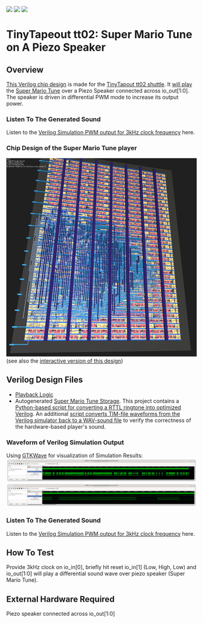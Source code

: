 ![](../../workflows/gds/badge.svg) ![](../../workflows/docs/badge.svg) ![](../../workflows/test/badge.svg)

# TinyTapeout tt02: Super Mario Tune on A Piezo Speaker #

## Overview ##
[This Verilog chip design](https://meriac.github.io/tt02-play-tune/) is
made for the [TinyTapout tt02 shuttle](https://tinytapeout.com/).
It [will play](src/player.v#L38) the [Super Mario Tune](src/tune.v#L42-L45)
over a Piezo Speaker connected across io_out[1:0]. The speaker is driven
in differential PWM mode to increase its output power.

### Listen To The Generated Sound ###
Listen to the [Verilog Simulation PWM output for 3kHz clock frequency](https://github.com/meriac/tt02-play-tune/releases/download/v0.3/tune-modulation-verilog-simulated.wav) here.

### Chip Design of the Super Mario Tune player ###
![Chip Design of the Super Mario Tune player](img/chip-design.png)
(see also the [interactive version of this design](https://meriac.github.io/tt02-play-tune/))

## Verilog Design Files ##
- [Playback Logic](src/player.v#L38)
- Autogenerated [Super Mario Tune Storage](src/tune.v#L42-L45). This
  project contains a [Python-based script for converting a RTTL ringtone into optimized Verilog](generator/generate.py#L38).
  An additional [script converts TIM-file waveforms from the Verilog simulator back to a WAV-sound file](generator/tim2wav-test.py#L38)
  to verify the correctness of the hardware-based player's sound.

### Waveform of Verilog Simulation Output ###
Using [GTKWave](https://gtkwave.sourceforge.net/) for visualization of Simulation Results:
![25s of Verilog simulation - showing the Waveform output](img/waveform-overview.png)
![Zooming into the Waveform](img/waveform-detail.png)

### Listen To The Generated Sound ###
Listen to the [Verilog Simulation PWM output for 3kHz clock frequency](https://github.com/meriac/tt02-play-tune/releases/download/v0.3/tune-modulation-verilog-simulated.wav) here.

## How To Test ##
Provide 3kHz clock on io_in[0], briefly hit reset io_in[1] (Low, High, Low)
and io_out[1:0] will play a differential sound wave over piezo speaker
(Super Mario Tune).

## External Hardware Required ##
Piezo speaker connected across io_out[1:0]
